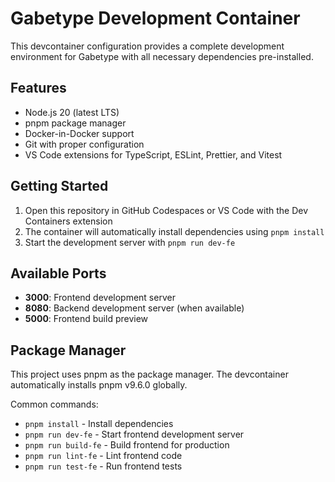 # Gabetype Development Container

This devcontainer configuration provides a complete development environment for Gabetype with all necessary dependencies pre-installed.

## Features

- Node.js 20 (latest LTS)
- pnpm package manager
- Docker-in-Docker support
- Git with proper configuration
- VS Code extensions for TypeScript, ESLint, Prettier, and Vitest

## Getting Started

1. Open this repository in GitHub Codespaces or VS Code with the Dev Containers extension
2. The container will automatically install dependencies using `pnpm install`
3. Start the development server with `pnpm run dev-fe`

## Available Ports

- **3000**: Frontend development server
- **8080**: Backend development server (when available)
- **5000**: Frontend build preview

## Package Manager

This project uses pnpm as the package manager. The devcontainer automatically installs pnpm v9.6.0 globally.

Common commands:
- `pnpm install` - Install dependencies
- `pnpm run dev-fe` - Start frontend development server
- `pnpm run build-fe` - Build frontend for production
- `pnpm run lint-fe` - Lint frontend code
- `pnpm run test-fe` - Run frontend tests